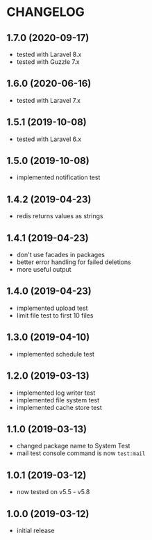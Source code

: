 CHANGELOG
=========

1.7.0 (2020-09-17)
------------------

* tested with Laravel 8.x
* tested with Guzzle 7.x

1.6.0 (2020-06-16)
------------------

* tested with Laravel 7.x

1.5.1 (2019-10-08)
------------------

* tested with Laravel 6.x

1.5.0 (2019-10-08)
------------------

* implemented notification test

1.4.2 (2019-04-23)
------------------

* redis returns values as strings

1.4.1 (2019-04-23)
------------------

* don't use facades in packages
* better error handling for failed deletions
* more useful output

1.4.0 (2019-04-23)
------------------

* implemented upload test
* limit file test to first 10 files

1.3.0 (2019-04-10)
------------------

* implemented schedule test

1.2.0 (2019-03-13)
------------------

* implemented log writer test
* implemented file system test
* implemented cache store test

1.1.0 (2019-03-13)
------------------

* changed package name to System Test
* mail test console command is now `test:mail`

1.0.1 (2019-03-12)
------------------

* now tested on v5.5 - v5.8

1.0.0 (2019-03-12)
------------------

* initial release
